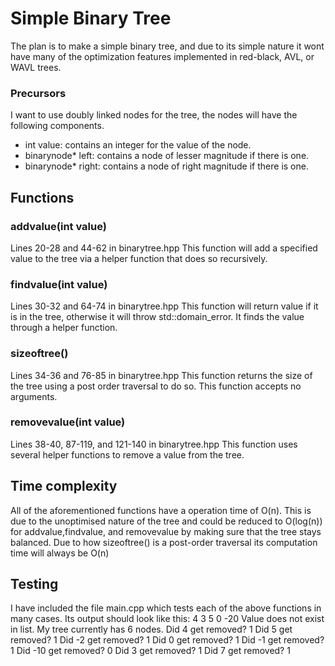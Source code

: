 # Simple Binary Tree
The plan is to make a simple binary tree, and due to its simple nature it wont have many of the optimization features implemented in red-black, AVL, or WAVL trees.
### Precursors
I want to use doubly linked nodes for the tree, the nodes will have the following components.
- int value: contains an integer for the value of the node.
- binarynode* left: contains a node of lesser magnitude if there is one.
- binarynode* right: contains a node of right magnitude if there is one.

## Functions
### addvalue(int value)
Lines 20-28 and 44-62 in binarytree.hpp
This function will add a specified value to the tree via a helper function that does so recursively.
### findvalue(int value)
Lines 30-32 and 64-74 in binarytree.hpp
This function will return value if it is in the tree, otherwise it will throw std::domain_error. It finds the value through a helper function.
### sizeoftree()
Lines 34-36 and 76-85 in binarytree.hpp
This function returns the size of the tree using a post order traversal to do so. This function accepts no arguments.
### removevalue(int value)
Lines 38-40, 87-119, and 121-140 in binarytree.hpp
This function uses several helper functions to remove a value from the tree.
## Time complexity
All of the aforementioned functions have a operation time of O(n). This is due to the unoptimised nature of the tree and could be reduced to O(log(n)) for addvalue,findvalue, and removevalue by making sure that the tree stays balanced. Due to how sizeoftree() is a post-order traversal its computation time will always be O(n)

## Testing
I have included the file main.cpp which tests each of the above functions in many cases. Its output should look like this:
4
3
5
0
-20 Value does not exist in list.
My tree currently has 6 nodes.
Did 4 get removed? 1
Did 5 get removed? 1
Did -2 get removed? 1
Did 0 get removed? 1
Did -1 get removed? 1
Did -10 get removed? 0
Did 3 get removed? 1
Did 7 get removed? 1
